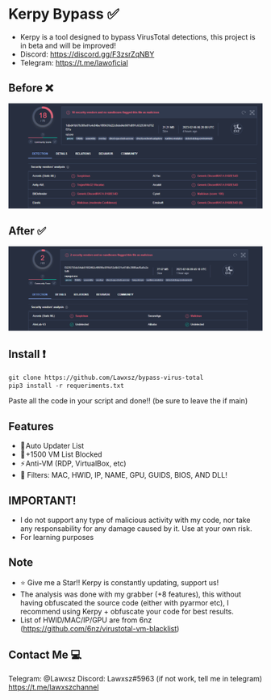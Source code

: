 # Kerpy Bypass ✅

- Kerpy is a tool designed to bypass VirusTotal detections, this project is in beta and will be improved!
- Discord: https://discord.gg/F3zsrZqNBY
- Telegram: https://t.me/lawoficial
## Before ❌

![18detect](18detect.png)

## After ✅

![2detect](2detect.png)

## Install ❗️

```
git clone https://github.com/Lawxsz/bypass-virus-total
pip3 install -r requeriments.txt
```
Paste all the code in your script and done!! (be sure to leave the if main)
## Features
- 🚀 Auto Updater List
- 🌠 +1500 VM List Blocked
- ⚡ Anti-VM (RDP, VirtualBox, etc)
- 🌟 Filters: MAC, HWID, IP, NAME, GPU, GUIDS, BIOS, AND DLL!

## IMPORTANT!
- I do not support any type of malicious activity with my code, nor take any responsability for any damage caused by it. Use at your own risk. 
- For learning purposes

## Note
- ⭐️ Give me a Star!! Kerpy is constantly updating, support us!
- The analysis was done with my grabber (+8 features), this without having obfuscated the source code (either with pyarmor etc), I recommend using Kerpy + obfuscate your code for best results.
- List of HWID/MAC/IP/GPU are from 6nz (https://github.com/6nz/virustotal-vm-blacklist)
## Contact Me 💻

Telegram: @Lawxsz
Discord: Lawxsz#5963 (if not work, tell me in telegram)
https://t.me/lawxszchannel
